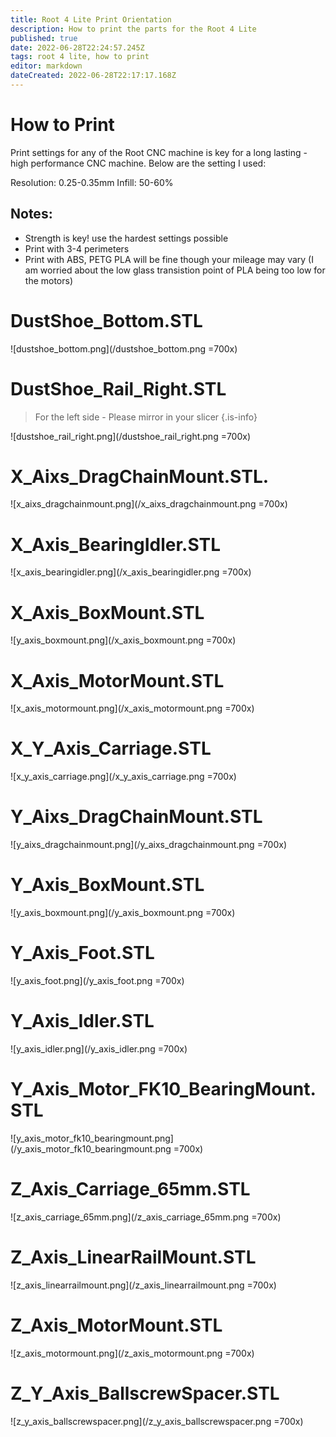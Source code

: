 ```yaml
---
title: Root 4 Lite Print Orientation
description: How to print the parts for the Root 4 Lite 
published: true
date: 2022-06-28T22:24:57.245Z
tags: root 4 lite, how to print
editor: markdown
dateCreated: 2022-06-28T22:17:17.168Z
---
```


# How to Print
Print settings for any of the Root CNC machine is key for a long lasting - high performance CNC machine. Below are the setting I used:

Resolution: 0.25-0.35mm
Infill: 50-60%
## Notes:
- Strength is key! use the hardest settings possible
- Print with 3-4 perimeters
- Print with ABS, PETG PLA will be fine though your mileage may vary (I am worried about the low glass transistion point of PLA being too low for the motors)
# DustShoe_Bottom.STL
![dustshoe_bottom.png](/dustshoe_bottom.png =700x)
# DustShoe_Rail_Right.STL
> For the left side - Please mirror in your slicer
{.is-info}

![dustshoe_rail_right.png](/dustshoe_rail_right.png =700x)
# X_Aixs_DragChainMount.STL.
![x_aixs_dragchainmount.png](/x_aixs_dragchainmount.png =700x)
# X_Axis_BearingIdler.STL
![x_axis_bearingidler.png](/x_axis_bearingidler.png =700x)
# X_Axis_BoxMount.STL
![y_axis_boxmount.png](/x_axis_boxmount.png =700x)
# X_Axis_MotorMount.STL
![x_axis_motormount.png](/x_axis_motormount.png =700x)
# X_Y_Axis_Carriage.STL
![x_y_axis_carriage.png](/x_y_axis_carriage.png =700x)
# Y_Aixs_DragChainMount.STL
![y_aixs_dragchainmount.png](/y_aixs_dragchainmount.png =700x)
# Y_Axis_BoxMount.STL
![y_axis_boxmount.png](/y_axis_boxmount.png =700x)
# Y_Axis_Foot.STL
![y_axis_foot.png](/y_axis_foot.png =700x)
# Y_Axis_Idler.STL
![y_axis_idler.png](/y_axis_idler.png =700x)
# Y_Axis_Motor_FK10_BearingMount.STL
![y_axis_motor_fk10_bearingmount.png](/y_axis_motor_fk10_bearingmount.png =700x)
# Z_Axis_Carriage_65mm.STL
![z_axis_carriage_65mm.png](/z_axis_carriage_65mm.png =700x)
# Z_Axis_LinearRailMount.STL
![z_axis_linearrailmount.png](/z_axis_linearrailmount.png =700x)
# Z_Axis_MotorMount.STL
![z_axis_motormount.png](/z_axis_motormount.png =700x)
# Z_Y_Axis_BallscrewSpacer.STL
![z_y_axis_ballscrewspacer.png](/z_y_axis_ballscrewspacer.png =700x)
